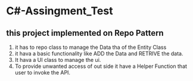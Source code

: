 # C#-Assingment_Test

## this project implemented on Repo Pattern
1. it has to repo class to manage the Data tha of the Entity Class
2. it hava a basic functionality like ADD the Data and RETRIVE the data.
3. It hava a UI class to manage the ui.
4. To provide unwanted access of out side it have a Helper Function that user to invoke the API.

